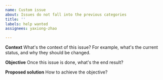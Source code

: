 ```yaml
---
name: Custom issue
about: Issues do not fall into the previous categories
title: ''
labels: help wanted
assignees: yaxiong-zhao

---
```


**Context**
What's the context of this issue?
For example, what's the current status, and why they should be changed.

**Objective**
Once this issue is done, what's the end result?

**Proposed solution**
How to achieve the objective?
